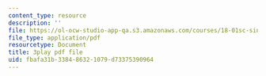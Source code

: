```yaml
---
content_type: resource
description: ''
file: https://ol-ocw-studio-app-qa.s3.amazonaws.com/courses/18-01sc-single-variable-calculus-fall-2010/fbafa31b338486321079d73375390964_13UPhn32Mjs.pdf
file_type: application/pdf
resourcetype: Document
title: 3play pdf file
uid: fbafa31b-3384-8632-1079-d73375390964
---
```

